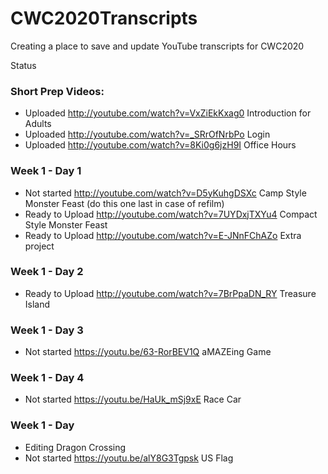 # CWC2020Transcripts
Creating a place to save and update YouTube transcripts for CWC2020

Status
### Short Prep Videos:
 - Uploaded  http://youtube.com/watch?v=VxZiEkKxag0 Introduction for Adults
 - Uploaded  http://youtube.com/watch?v=_SRrOfNrbPo Login
 - Uploaded  http://youtube.com/watch?v=8Ki0g6jzH9I Office Hours
### Week 1 - Day 1
 - Not started  http://youtube.com/watch?v=D5yKuhgDSXc Camp Style Monster Feast (do this one last in case of refilm)
 - Ready to Upload  http://youtube.com/watch?v=7UYDxjTXYu4 Compact Style Monster Feast
 - Ready to Upload  http://youtube.com/watch?v=E-JNnFChAZo Extra project 
### Week 1 - Day 2
 - Ready to Upload  http://youtube.com/watch?v=7BrPpaDN_RY Treasure Island
### Week 1 - Day 3
 - Not started https://youtu.be/63-RorBEV1Q aMAZEing Game
### Week 1 - Day 4
 - Not started https://youtu.be/HaUk_mSj9xE Race Car
 ### Week 1 - Day 
 - Editing Dragon Crossing 
 - Not started https://youtu.be/alY8G3Tgpsk US Flag
